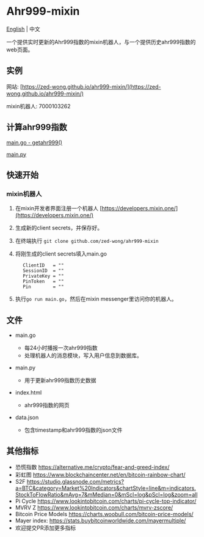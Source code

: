 # Ahr999-mixin
[English](README-en.md) | 中文

一个提供实时更新的Ahr999指数的mixin机器人，与一个提供历史ahr999指数的web页面。

## 实例
 网站: [https://zed-wong.github.io/ahr999-mixin/](https://zed-wong.github.io/ahr999-mixin/)
 
 mixin机器人: 7000103262
 

## 计算ahr999指数

[main.go - getahr999()](https://github.com/zed-wong/ahr999-mixin/blob/main/main.go#L349)

[main.py](https://github.com/zed-wong/ahr999-mixin/blob/main/main.py#L40)

## 快速开始

### mixin机器人
  1. 在mixin开发者界面注册一个机器人 [https://developers.mixin.one/](https://developers.mixin.one/)
 
  2. 生成新的client secrets，并保存好。

  3. 在终端执行 `git clone github.com/zed-wong/ahr999-mixin`
  
  4. 将刚生成的client secrets填入main.go 
  ```
        ClientID   = ""        
        SessionID  = ""
        PrivateKey = ""
        PinToken   = ""
        Pin        = ""
  ```
  5. 执行`go run main.go`，然后在mixin messenger里访问你的机器人。


## 文件

 - main.go 
   - 每24小时播报一次ahr999指数
   - 处理机器人的消息模块，写入用户信息到数据库。

 - main.py 
   - 用于更新ahr999指数历史数据

 - index.html
   - ahr999指数的网页

 - data.json 
   - 包含timestamp和ahr999指数的json文件

## 其他指标

- 恐慌指数 https://alternative.me/crypto/fear-and-greed-index/
- 彩虹图 https://www.blockchaincenter.net/en/bitcoin-rainbow-chart/
- S2F https://studio.glassnode.com/metrics?a=BTC&category=Market%20Indicators&chartStyle=line&m=indicators.StockToFlowRatio&mAvg=7&mMedian=0&mScl=log&pScl=log&zoom=all
- Pi Cycle https://www.lookintobitcoin.com/charts/pi-cycle-top-indicator/
- MVRV Z https://www.lookintobitcoin.com/charts/mvrv-zscore/
- Bitcoin Price Models https://charts.woobull.com/bitcoin-price-models/
- Mayer index: https://stats.buybitcoinworldwide.com/mayermultiple/
- 欢迎提交PR添加更多指标

